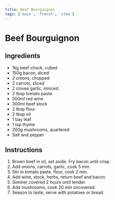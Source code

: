 ```yaml
---
title: Beef Bourguignon
tags: ['main', 'french', 'stew']
---
```


# Beef Bourguignon

## Ingredients
- 1kg beef chuck, cubed
- 150g bacon, diced
- 2 onions, chopped
- 2 carrots, sliced
- 2 cloves garlic, minced
- 2 tbsp tomato paste
- 500ml red wine
- 300ml beef stock
- 2 tbsp flour
- 2 tbsp oil
- 1 bay leaf
- 1 tsp thyme
- 200g mushrooms, quartered
- Salt and pepper

## Instructions
1. Brown beef in oil, set aside. Fry bacon until crisp.
2. Add onions, carrots, garlic, cook 5 min.
3. Stir in tomato paste, flour, cook 2 min.
4. Add wine, stock, herbs, return beef and bacon.
5. Simmer covered 2 hours until tender.
6. Add mushrooms, cook 20 min uncovered.
7. Season to taste, serve with potatoes or bread. 